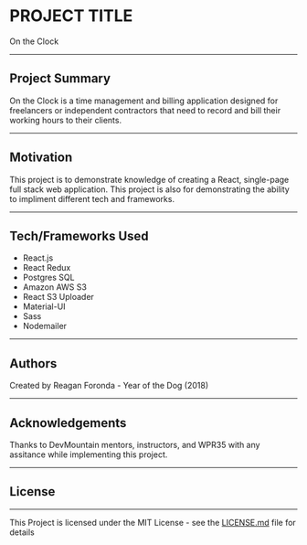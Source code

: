 # PROJECT TITLE
On the Clock
___
## Project Summary
On the Clock is a time management and billing application designed for freelancers or independent contractors that need to record and bill their working hours to their clients.
___
## Motivation
This project is to demonstrate knowledge of creating a React, single-page full stack web application.  This project is also for demonstrating the ability to impliment different tech and frameworks.
___

## Tech/Frameworks Used
+ React.js
+ React Redux
+ Postgres SQL
+ Amazon AWS S3
+ React S3 Uploader
+ Material-UI
+ Sass
+ Nodemailer
___
## Authors
Created by Reagan Foronda - Year of the Dog (2018)
___
## Acknowledgements
Thanks to DevMountain mentors, instructors, and WPR35 with any assitance while implementing this project.
___
## License
___
This Project is licensed under the MIT License - see the [LICENSE.md](LICENSE.md) file for details

